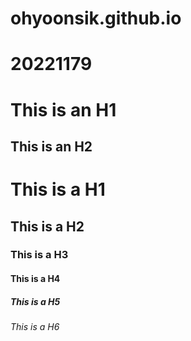 # ohyoonsik.github.io
# 20221179
This is an H1
=============
This is an H2
------------
# This is a H1
## This is a H2
### This is a H3
#### This is a H4
##### This is a H5
###### This is a H6

